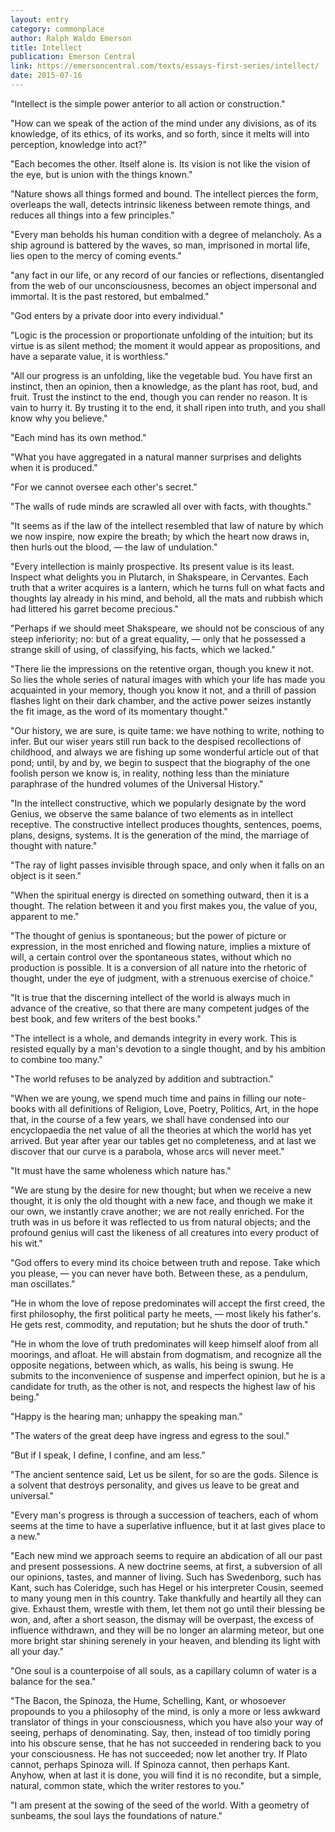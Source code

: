```yaml
---
layout: entry
category: commonplace
author: Ralph Waldo Emerson
title: Intellect
publication: Emerson Central
link: https://emersoncentral.com/texts/essays-first-series/intellect/
date: 2015-07-16
---
```


"Intellect is the simple power anterior to all action or construction."
 
"How can we speak of the action of the mind under any divisions, as of its knowledge, of its ethics, of its works, and so forth, since it melts will into perception, knowledge into act?"

 "Each becomes the other. Itself alone is. Its vision is not like the vision of the eye, but is union with the things known."

"Nature shows all things formed and bound. The intellect pierces the form, overleaps the wall, detects intrinsic likeness between remote things, and reduces all things into a few principles."

"Every man beholds his human condition with a degree of melancholy. As a ship aground is battered by the waves, so man, imprisoned in mortal life, lies open to the mercy of coming events."
 
"any fact in our life, or any record of our fancies or reflections, disentangled from the web of our unconsciousness, becomes an object impersonal and immortal. It is the past restored, but embalmed."

"God enters by a private door into every individual."

"Logic is the procession or proportionate unfolding of the intuition; but its virtue is as silent method; the moment it would appear as propositions, and have a separate value, it is worthless."

"All our progress is an unfolding, like the vegetable bud. You have first an instinct, then an opinion, then a knowledge, as the plant has root, bud, and fruit. Trust the instinct to the end, though you can render no reason. It is vain to hurry it. By trusting it to the end, it shall ripen into truth, and you shall know why you believe."

"Each mind has its own method."
 
"What you have aggregated in a natural manner surprises and delights when it is produced."

"For we cannot oversee each other's secret."

"The walls of rude minds are scrawled all over with facts, with thoughts."

"It seems as if the law of the intellect resembled that law of nature by which we now inspire, now expire the breath; by which the heart now draws in, then hurls out the blood, — the law of undulation."

"Every intellection is mainly prospective. Its present value is its least. Inspect what delights you in Plutarch, in Shakspeare, in Cervantes. Each truth that a writer acquires is a lantern, which he turns full on what facts and thoughts lay already in his mind, and behold, all the mats and rubbish which had littered his garret become precious."

"Perhaps if we should meet Shakspeare, we should not be conscious of any steep inferiority; no: but of a great equality, — only that he possessed a strange skill of using, of classifying, his facts, which we lacked."

"There lie the impressions on the retentive organ, though you knew it not. So lies the whole series of natural images with which your life has made you acquainted in your memory, though you know it not, and a thrill of passion flashes light on their dark chamber, and the active power seizes instantly the fit image, as the word of its momentary thought."

"Our history, we are sure, is quite tame: we have nothing to write, nothing to infer. But our wiser years still run back to the despised recollections of childhood, and always we are fishing up some wonderful article out of that pond; until, by and by, we begin to suspect that the biography of the one foolish person we know is, in reality, nothing less than the miniature paraphrase of the hundred volumes of the Universal History."

"In the intellect constructive, which we popularly designate by the word Genius, we observe the same balance of two elements as in intellect receptive. The constructive intellect produces thoughts, sentences, poems, plans, designs, systems. It is the generation of the mind, the marriage of thought with nature."

"The ray of light passes invisible through space, and only when it falls on an object is it seen."

"When the spiritual energy is directed on something outward, then it is a thought. The relation between it and you first makes you, the value of you, apparent to me."
 
"The thought of genius is spontaneous; but the power of picture or expression, in the most enriched and flowing nature, implies a mixture of will, a certain control over the spontaneous states, without which no production is possible. It is a conversion of all nature into the rhetoric of thought, under the eye of judgment, with a strenuous exercise of choice."

"It is true that the discerning intellect of the world is always much in advance of the creative, so that there are many competent judges of the best book, and few writers of the best books."

"The intellect is a whole, and demands integrity in every work. This is resisted equally by a man's devotion to a single thought, and by his ambition to combine too many."

"The world refuses to be analyzed by addition and subtraction."
 
"When we are young, we spend much time and pains in filling our note-books with all definitions of Religion, Love, Poetry, Politics, Art, in the hope that, in the course of a few years, we shall have condensed into our encyclopaedia the net value of all the theories at which the world has yet arrived. But year after year our tables get no completeness, and at last we discover that our curve is a parabola, whose arcs will never meet."

"It must have the same wholeness which nature has."

"We are stung by the desire for new thought; but when we receive a new thought, it is only the old thought with a new face, and though we make it our own, we instantly crave another; we are not really enriched. For the truth was in us before it was reflected to us from natural objects; and the profound genius will cast the likeness of all creatures into every product of his wit."

"God offers to every mind its choice between truth and repose. Take which you please, — you can never have both. Between these, as a pendulum, man oscillates."

"He in whom the love of repose predominates will accept the first creed, the first philosophy, the first political party he meets, — most likely his father's. He gets rest, commodity, and reputation; but he shuts the door of truth."

"He in whom the love of truth predominates will keep himself aloof from all moorings, and afloat. He will abstain from dogmatism, and recognize all the opposite negations, between which, as walls, his being is swung. He submits to the inconvenience of suspense and imperfect opinion, but he is a candidate for truth, as the other is not, and respects the highest law of his being."

"Happy is the hearing man; unhappy the speaking man."
 
"The waters of the great deep have ingress and egress to the soul."
 
"But if I speak, I define, I confine, and am less."

"The ancient sentence said, Let us be silent, for so are the gods. Silence is a solvent that destroys personality, and gives us leave to be great and universal."

"Every man's progress is through a succession of teachers, each of whom seems at the time to have a superlative influence, but it at last gives place to a new."

"Each new mind we approach seems to require an abdication of all our past and present possessions. A new doctrine seems, at first, a subversion of all our opinions, tastes, and manner of living. Such has Swedenborg, such has Kant, such has Coleridge, such has Hegel or his interpreter Cousin, seemed to many young men in this country. Take thankfully and heartily all they can give. Exhaust them, wrestle with them, let them not go until their blessing be won, and, after a short season, the dismay will be overpast, the excess of influence withdrawn, and they will be no longer an alarming meteor, but one more bright star shining serenely in your heaven, and blending its light with all your day."

"One soul is a counterpoise of all souls, as a capillary column of water is a balance for the sea."

"The Bacon, the Spinoza, the Hume, Schelling, Kant, or whosoever propounds to you a philosophy of the mind, is only a more or less awkward translator of things in your consciousness, which you have also your way of seeing, perhaps of denominating. Say, then, instead of too timidly poring into his obscure sense, that he has not succeeded in rendering back to you your consciousness. He has not succeeded; now let another try. If Plato cannot, perhaps Spinoza will. If Spinoza cannot, then perhaps Kant. Anyhow, when at last it is done, you will find it is no recondite, but a simple, natural, common state, which the writer restores to you."

"I am present at the sowing of the seed of the world. With a geometry of sunbeams, the soul lays the foundations of nature."
